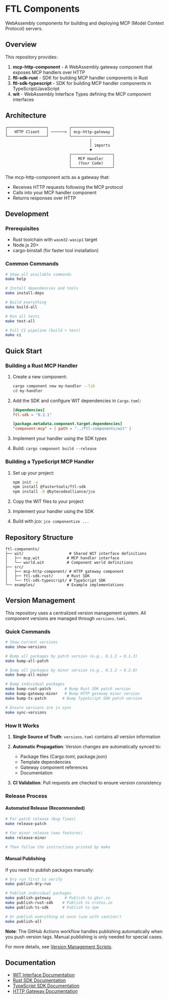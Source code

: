 # FTL Components

WebAssembly components for building and deploying MCP (Model Context Protocol) servers.

## Overview

This repository provides:

1. **mcp-http-component** - A WebAssembly gateway component that exposes MCP handlers over HTTP
2. **ftl-sdk-rust** - SDK for building MCP handler components in Rust
3. **ftl-sdk-typescript** - SDK for building MCP handler components in TypeScript/JavaScript
4. **wit** - WebAssembly Interface Types defining the MCP component interfaces

## Architecture

```
┌─────────────────┐         ┌──────────────────┐
│   HTTP Client   │ ──────> │ mcp-http-gateway │
└─────────────────┘         └──────────────────┘
                                     │
                                     │ imports
                                     ▼
                            ┌──────────────────┐
                            │   MCP Handler    │
                            │   (Your Code)    │
                            └──────────────────┘
```

The mcp-http-component acts as a gateway that:
- Receives HTTP requests following the MCP protocol
- Calls into your MCP handler component
- Returns responses over HTTP

## Development

### Prerequisites

- Rust toolchain with `wasm32-wasip1` target
- Node.js 20+
- cargo-binstall (for faster tool installation)

### Common Commands

```bash
# Show all available commands
make help

# Install dependencies and tools
make install-deps

# Build everything
make build-all

# Run all tests
make test-all

# Full CI pipeline (build + test)
make ci
```

## Quick Start

### Building a Rust MCP Handler

1. Create a new component:
   ```bash
   cargo component new my-handler --lib
   cd my-handler
   ```

2. Add the SDK and configure WIT dependencies in `Cargo.toml`:
   ```toml
   [dependencies]
   ftl-sdk = "0.2.1"
   
   [package.metadata.component.target.dependencies]
   "component:mcp" = { path = "../ftl-components/wit" }
   ```

3. Implement your handler using the SDK types
4. Build: `cargo component build --release`

### Building a TypeScript MCP Handler

1. Set up your project:
   ```bash
   npm init -y
   npm install @fastertools/ftl-sdk
   npm install -D @bytecodealliance/jco
   ```

2. Copy the WIT files to your project
3. Implement your handler using the SDK
4. Build with jco: `jco componentize ...`

## Repository Structure

```
ftl-components/
├── wit/                    # Shared WIT interface definitions
│   ├── mcp.wit            # MCP handler interface
│   └── world.wit          # Component world definitions
├── src/
│   ├── mcp-http-component/ # HTTP gateway component
│   ├── ftl-sdk-rust/      # Rust SDK
│   └── ftl-sdk-typescript/ # TypeScript SDK
└── examples/              # Example implementations
```

## Version Management

This repository uses a centralized version management system. All component versions are managed through `versions.toml`.

### Quick Commands

```bash
# Show current versions
make show-versions

# Bump all packages by patch version (e.g., 0.1.2 → 0.1.3)
make bump-all-patch

# Bump all packages by minor version (e.g., 0.1.2 → 0.2.0)
make bump-all-minor

# Bump individual packages
make bump-rust-patch      # Bump Rust SDK patch version
make bump-gateway-minor   # Bump HTTP gateway minor version
make bump-ts-patch       # Bump TypeScript SDK patch version

# Ensure versions are in sync
make sync-versions
```

### How It Works

1. **Single Source of Truth**: `versions.toml` contains all version information
2. **Automatic Propagation**: Version changes are automatically synced to:
   - Package files (Cargo.toml, package.json)
   - Template dependencies
   - Gateway component references
   - Documentation

3. **CI Validation**: Pull requests are checked to ensure version consistency

### Release Process

#### Automated Release (Recommended)

```bash
# For patch release (bug fixes)
make release-patch

# For minor release (new features)
make release-minor

# Then follow the instructions printed by make
```

#### Manual Publishing

If you need to publish packages manually:

```bash
# Dry run first to verify
make publish-dry-run

# Publish individual packages
make publish-gateway      # Publish to ghcr.io
make publish-rust-sdk    # Publish to crates.io  
make publish-ts-sdk      # Publish to npm

# Or publish everything at once (use with caution!)
make publish-all
```

**Note**: The GitHub Actions workflow handles publishing automatically when you push version tags. Manual publishing is only needed for special cases.

For more details, see [Version Management Scripts](./scripts/README.md).

## Documentation

- [WIT Interface Documentation](./wit/README.md)
- [Rust SDK Documentation](./src/ftl-sdk-rust/README.md)
- [TypeScript SDK Documentation](./src/ftl-sdk-typescript/README.md)
- [HTTP Gateway Documentation](./src/mcp-http-component/README.md)